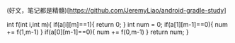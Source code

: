 (好文，笔记都是精髓)[https://github.com/JeremyLiao/android-gradle-study]


int f(int i,int m){
    if(a[i][m]==1){
        return 0;
    }
    int num = 0;
    if(a[1][m-1]==0){
        num += f(1,m-1)
    }
    if(a[0][m-1]==0){
        num += f(0,m-1)
    }
    return num; 
}
